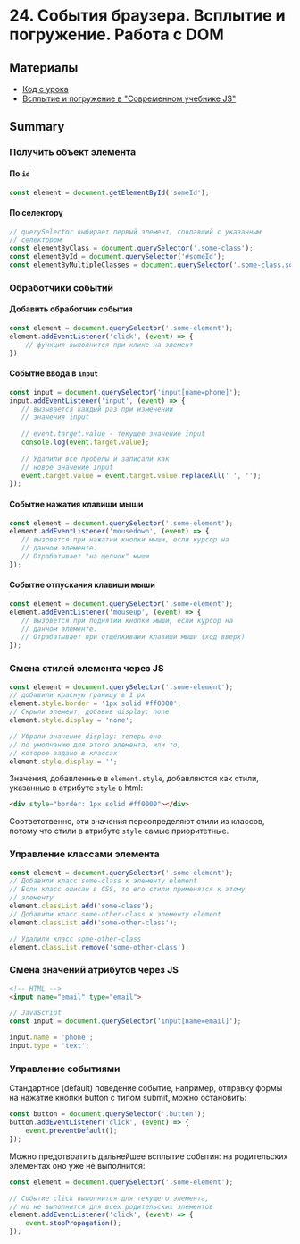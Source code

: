 # 24. События браузера. Всплытие и погружение. Работа с DOM


## Материалы
* [Код с урока](src)
* [Всплытие и погружение в "Современном учебнике JS"](https://learn.javascript.ru/bubbling-and-capturing)

## Summary
### Получить объект элемента
#### По `id`
```js
const element = document.getElementById('someId');
```
#### По селектору
```js
// querySelector выбирает первый элемент, совпавший с указанным 
// селектором
const elementByClass = document.querySelector('.some-class');
const elementById = document.querySelector('#someId');
const elementByMultipleClasses = document.querySelector('.some-class.some-other-class');
```

### Обработчики событий
#### Добавить обработчик события
```js
const element = document.querySelector('.some-element');
element.addEventListener('click', (event) => {
    // функция выполнится при клике на элемент
})
```

#### Событие ввода в `input`
```js
const input = document.querySelector('input[name=phone]');
input.addEventListener('input', (event) => {
   // вызывается каждый раз при изменении
   // значения input
    
   // event.target.value - текущее значение input 
   console.log(event.target.value); 
   
   // Удалили все пробелы и записали как
   // новое значение input 
   event.target.value = event.target.value.replaceAll(' ', '');
});
```

#### Событие нажатия клавиши мыши
```js
const element = document.querySelector('.some-element');
element.addEventListener('mousedown', (event) => {
   // вызовется при нажатии кнопки мыши, если курсор на
   // данном элементе.
   // Отрабатывает "на щелчок" мыши 
});
```

#### Событие отпускания клавиши мыши
```js
const element = document.querySelector('.some-element');
element.addEventListener('mouseup', (event) => {
   // вызовется при поднятии кнопки мыши, если курсор на
   // данном элементе.
   // Отрабатывает при отщёлкиваии клавиши мыши (ход вверх)
});
```

### Смена стилей элемента через JS
```js
const element = document.querySelector('.some-element');
// добавили красную границу в 1 px
element.style.border = '1px solid #ff0000';
// Скрыли элемент, добавив display: none
element.style.display = 'none';

// Убрали значение display: теперь оно 
// по умолчанию для этого элемента, или то, 
// которое задано в классах
element.style.display = '';
```

Значения, добавленные в `element.style`, добавляются как стили, указанные в атрибуте `style` в html:
```html
<div style="border: 1px solid #ff0000"></div>
```
Соответственно, эти значения переопределяют стили из классов, потому что стили в атрибуте `style` самые приоритетные.

### Управление классами элемента
```js
const element = document.querySelector('.some-element');
// Добавили класс some-class к элементу element
// Если класс описан в CSS, то его стили применятся к этому
// элементу
element.classList.add('some-class');
// Добавили класс some-other-class к элементу element
element.classList.add('some-other-class');

// Удалили клаcc some-other-class
element.classList.remove('some-other-class');
```

### Смена значений атрибутов через JS
```html
<!-- HTML -->
<input name="email" type="email">
```
```js
// JavaScript
const input = document.querySelector('input[name=email]');

input.name = 'phone';
input.type = 'text';
```

### Управление событиями
Стандартное (default) поведение событие, например, отправку формы на нажатие кнопки button с типом submit,
можно остановить:
```js
const button = document.querySelector('.button');
button.addEventListener('click', (event) => {
    event.preventDefault();
});
```

Можно предотвратить дальнейшее всплытие события: на родительских элементах оно уже не выполнится:
```js
const element = document.querySelector('.some-element');

// Событие click выполнится для текущего элемента, 
// но не выполнится для всех родительских элементов
element.addEventListener('click', (event) => {
    event.stopPropagation();
});
```
